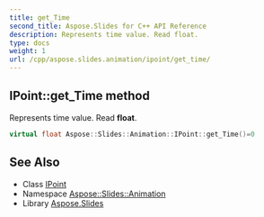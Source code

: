 ```yaml
---
title: get_Time
second_title: Aspose.Slides for C++ API Reference
description: Represents time value. Read float.
type: docs
weight: 1
url: /cpp/aspose.slides.animation/ipoint/get_time/
---
```

## IPoint::get_Time method


Represents time value. Read **float**.

```cpp
virtual float Aspose::Slides::Animation::IPoint::get_Time()=0
```

## See Also

* Class [IPoint](../)
* Namespace [Aspose::Slides::Animation](../../)
* Library [Aspose.Slides](../../../)
